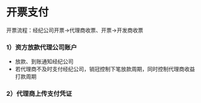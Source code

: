# 开票支付

开票流程：经纪公司开票→代理商收票、开票→开发商收票

### 1）资方放款代理公司账户

* 放款、到账通知经纪公司
* 若代理商不及时支付经纪公司，销冠控制下笔放款周期，同时控制代理商收益打款周期

### 2）代理商上传支付凭证





